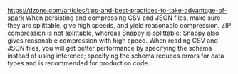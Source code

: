 
https://dzone.com/articles/tips-and-best-practices-to-take-advantage-of-spark
When persisting and compressing CSV and JSON files, make sure they are splittable, 
give high speeds, and yield reasonable compression. ZIP compression is not splittable, 
whereas Snappy is splittable; Snappy also gives reasonable compression with high speed. 
When reading CSV and JSON files, you will get better performance by specifying the schema instead of using inference;
 specifying the schema reduces errors for data types and is recommended for production code.